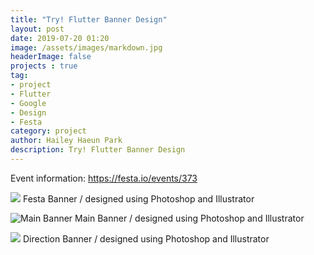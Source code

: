 ```yaml
---
title: "Try! Flutter Banner Design"
layout: post
date: 2019-07-20 01:20
image: /assets/images/markdown.jpg
headerImage: false
projects : true
tag:
- project
- Flutter
- Google
- Design
- Festa
category: project
author: Hailey Haeun Park
description: Try! Flutter Banner Design
---
```


Event information: https://festa.io/events/373

![](http://hailey99.github.io/assets/images/tf0.jpg)
Festa Banner / designed using Photoshop and Illustrator
<br>

![Main Banner](http://hailey99.github.io/assets/images/tf1.jpg)
Main Banner / designed using Photoshop and Illustrator
<br>

![](http://hailey99.github.io/assets/images/tf2.jpg)
Direction Banner / designed using Photoshop and Illustrator
<br>
